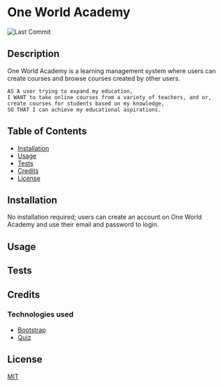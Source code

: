 # One World Academy
![Last Commit](https://img.shields.io/github/last-commit/TaaniBravo/One-World-Academy)

## Description

One World Academy is a learning management system where users can create courses and browse courses created by other users.

```
AS A user trying to expand my education,
I WANT to take online courses from a variety of teachers, and or, create courses for students based on my knowledge, 
SO THAT I can achieve my educational aspirations.
```

## Table of Contents

* [Installation](#installation)
* [Usage](#usage)
* [Tests](#tests)
* [Credits](#credits)
* [License](#license)

## Installation
No installation required; users can create an account on One World Academy and use their email and password to login.

## Usage

## Tests

## Credits

### Technologies used
* [Bootstrap](https://getbootstrap.com/)
* [Quiz](https://quizapi.io/)

## License

[MIT](https://choosealicense.com/licenses/mit/)